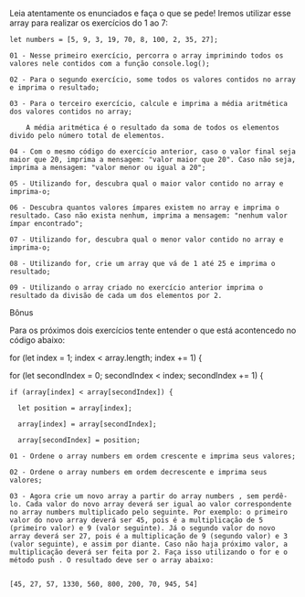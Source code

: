 Leia atentamente os enunciados e faça o que se pede! Iremos utilizar esse array para realizar os exercícios do 1 ao 7:

	let numbers = [5, 9, 3, 19, 70, 8, 100, 2, 35, 27];

    01 - Nesse primeiro exercício, percorra o array imprimindo todos os valores nele contidos com a função console.log();

    02 - Para o segundo exercício, some todos os valores contidos no array e imprima o resultado;

    03 - Para o terceiro exercício, calcule e imprima a média aritmética dos valores contidos no array;

		A média aritmética é o resultado da soma de todos os elementos divido pelo número total de elementos.

    04 - Com o mesmo código do exercício anterior, caso o valor final seja maior que 20, imprima a mensagem: "valor maior que 20". Caso não seja, imprima a mensagem: "valor menor ou igual a 20";

    05 - Utilizando for, descubra qual o maior valor contido no array e imprima-o;

    06 - Descubra quantos valores ímpares existem no array e imprima o resultado. Caso não exista nenhum, imprima a mensagem: "nenhum valor ímpar encontrado";

    07 - Utilizando for, descubra qual o menor valor contido no array e imprima-o;

    08 - Utilizando for, crie um array que vá de 1 até 25 e imprima o resultado;

    09 - Utilizando o array criado no exercício anterior imprima o resultado da divisão de cada um dos elementos por 2.

Bônus

Para os próximos dois exercícios tente entender o que está acontencedo no código abaixo: 

for (let index = 1; index < array.length; index += 1) {

  for (let secondIndex = 0; secondIndex < index; secondIndex += 1) {
  
    if (array[index] < array[secondIndex]) {
    
      let position = array[index];
      
      array[index] = array[secondIndex];
      
      array[secondIndex] = position;
      
    01 - Ordene o array numbers em ordem crescente e imprima seus valores;

    02 - Ordene o array numbers em ordem decrescente e imprima seus valores; 

    03 - Agora crie um novo array a partir do array numbers , sem perdê-lo. Cada valor do novo array deverá ser igual ao valor correspondente no array numbers multiplicado pelo seguinte. Por exemplo: o primeiro valor do novo array deverá ser 45, pois é a multiplicação de 5 (primeiro valor) e 9 (valor seguinte). Já o segundo valor do novo array deverá ser 27, pois é a multiplicação de 9 (segundo valor) e 3 (valor seguinte), e assim por diante. Caso não haja próximo valor, a multiplicação deverá ser feita por 2. Faça isso utilizando o for e o método push . O resultado deve ser o array abaixo:
    
    
	[45, 27, 57, 1330, 560, 800, 200, 70, 945, 54]
